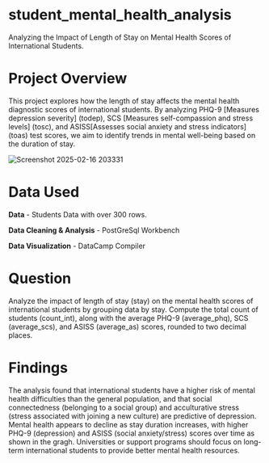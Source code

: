 # student_mental_health_analysis
Analyzing the Impact of Length of Stay on Mental Health Scores of International Students.

# Project Overview
This project explores how the length of stay affects the mental health diagnostic scores of international students. By analyzing PHQ-9 [Measures depression severity] (todep), SCS [Measures self-compassion and stress levels] (tosc), and ASISS[Assesses social anxiety and stress indicators] (toas) test scores, we aim to identify trends in mental well-being based on the duration of stay.

![Screenshot 2025-02-16 203331](https://github.com/user-attachments/assets/410bdc4a-d98a-4ba8-b072-d341cf2ffaab)

# Data Used
**Data** - Students Data with over 300 rows.

**Data Cleaning & Analysis** - PostGreSql Workbench

**Data Visualization** - DataCamp Compiler

# Question
Analyze the impact of length of stay (stay) on the mental health scores of international students by grouping data by stay. Compute the total count of students (count_int), along with the average PHQ-9 (average_phq), SCS (average_scs), and ASISS (average_as) scores, rounded to two decimal places. 

# Findings
The analysis found that international students have a higher risk of mental health difficulties than the general population, and that social connectedness (belonging to a social group) and acculturative stress (stress associated with joining a new culture) are predictive of depression.
Mental health appears to decline as stay duration increases, with higher PHQ-9 (depression) and ASISS (social anxiety/stress) scores over time as shown in the gragh.
Universities or support programs should focus on long-term international students to provide better mental health resources.


